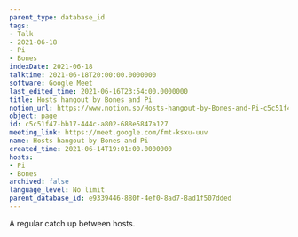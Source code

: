 ```yaml
---
parent_type: database_id
tags:
- Talk
- 2021-06-18
- Pi
- Bones
indexDate: 2021-06-18
talktime: 2021-06-18T20:00:00.0000000
software: Google Meet
last_edited_time: 2021-06-16T23:54:00.0000000
title: Hosts hangout by Bones and Pi
notion_url: https://www.notion.so/Hosts-hangout-by-Bones-and-Pi-c5c51f47bb17444ca802688e5847a127
object: page
id: c5c51f47-bb17-444c-a802-688e5847a127
meeting_link: https://meet.google.com/fmt-ksxu-uuv
name: Hosts hangout by Bones and Pi
created_time: 2021-06-14T19:01:00.0000000
hosts:
- Pi
- Bones
archived: false
language_level: No limit
parent_database_id: e9339446-880f-4ef0-8ad7-8ad1f507dded
---
```


A regular catch up between hosts.


